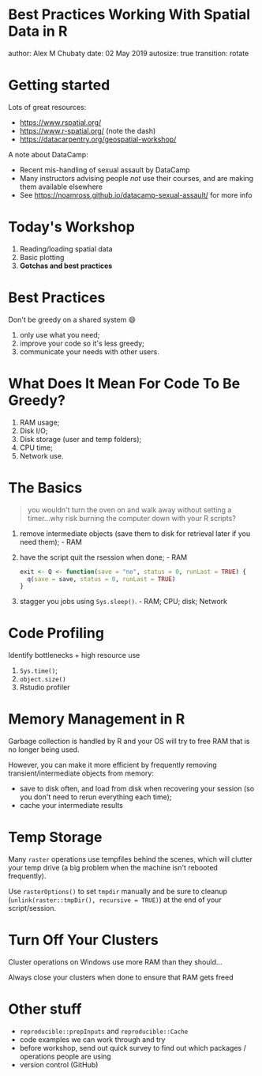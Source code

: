 Best Practices Working With Spatial Data in R
========================================================
author: Alex M Chubaty
date: 02 May 2019
autosize: true
transition: rotate

Getting started
========================================================

Lots of great resources:

- <https://www.rspatial.org/>
- <https://www.r-spatial.org/> (note the dash)
- <https://datacarpentry.org/geospatial-workshop/>

A note about DataCamp:

- Recent mis-handling of sexual assault by DataCamp
- Many instructors advising people *not* use their courses, and are making them available elsewhere
- See <https://noamross.github.io/datacamp-sexual-assault/> for more info

Today's Workshop
========================================================

1. Reading/loading spatial data
2. Basic plotting
3. **Gotchas and best practices**

Best Practices
========================================================

Don't be greedy on a shared system 😄

1. only use what you need;
2. improve your code so it's less greedy;
3. communicate your needs with other users.

What Does It Mean For Code To Be Greedy?
========================================================

1. RAM usage;
2. Disk I/O;
3. Disk storage (user and temp folders);
4. CPU time;
5. Network use.

The Basics
========================================================

> you wouldn't turn the oven on and walk away without setting a timer...why risk burning the computer down with your R scripts?

1. remove intermediate objects (save them to disk for retrieval later if you need them); - RAM
2. have the script quit the rsession when done; - RAM

    ```r
    exit <- Q <- function(save = "no", status = 0, runLast = TRUE) {
      q(save = save, status = 0, runLast = TRUE)
    }
    ```

3. stagger you jobs using `Sys.sleep()`. - RAM; CPU; disk; Network

Code Profiling
========================================================

Identify bottlenecks + high resource use

1. `Sys.time()`;
2. `object.size()`
3. Rstudio profiler

Memory Management in R
========================================================

Garbage collection is handled by R and your OS will try to free RAM that is no longer being used.

However, you can make it more efficient by frequently removing transient/intermediate objects from memory:

- save to disk often, and load from disk when recovering your session (so you don't need to rerun everything each time);
- cache your intermediate results

Temp Storage
========================================================

Many `raster` operations use tempfiles behind the scenes, which will clutter your temp drive (a big problem when the machine isn't rebooted frequently).

Use `rasterOptions()` to set `tmpdir` manually and be sure to cleanup (`unlink(raster::tmpDir(), recursive = TRUE)`) at the end of your script/session.

Turn Off Your Clusters
========================================================

Cluster operations on Windows use more RAM than they should...

Always close your clusters when done to ensure that RAM gets freed

Other stuff
========================================================

- `reproducible::prepInputs` and `reproducible::Cache`
- code examples we can work through and try
- before workshop, send out quick survey to find out which packages / operations people are using
- version control (GitHub)
